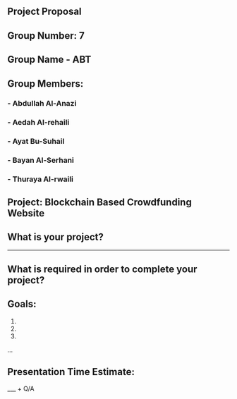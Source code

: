 ## Project Proposal

## Group Number: 7

## Group Name - ABT

## Group Members:
### - Abdullah Al-Anazi
### - Aedah Al-rehaili
### - Ayat Bu-Suhail
### - Bayan Al-Serhani
### - Thuraya Al-rwaili

## Project: Blockchain Based Crowdfunding Website


## What is your project? 
___

## What is required in order to complete your project?

## Goals: 
1.

2. 

3. 

...

## Presentation Time Estimate:
___ + Q/A

